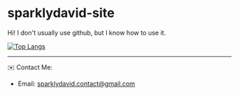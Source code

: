 # sparklydavid-site
 
Hi! I don't usually use github, but I know how to use it.
<!-- put some work in bro! -->

[![Top Langs](https://github-readme-stats.vercel.app/api/top-langs/?username=sparklydavid)](https://github.com/sparklydavid/github-readme-stats)

<hr></hr>

✉️ Contact Me: 
- Email: sparklydavid.contact@gmail.com
